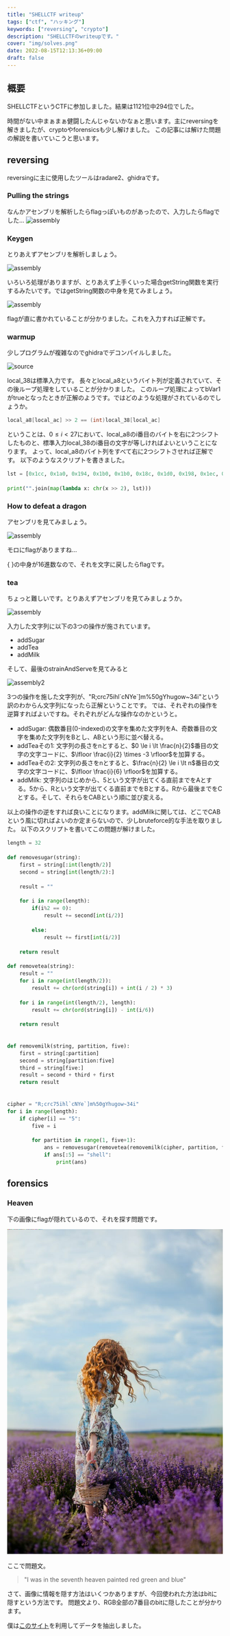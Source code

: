 ```yaml
---
title: "SHELLCTF writeup"
tags: ["ctf", "ハッキング"]
keywords: ["reversing", "crypto"]
description: "SHELLCTFのwriteupです。"
cover: "img/solves.png"
date: 2022-08-15T12:13:36+09:00
draft: false
---
```


## 概要
SHELLCTFというCTFに参加しました。結果は1121位中294位でした。

時間がない中まぁまぁ健闘したんじゃないかなぁと思います。主にreversingを解きましたが、cryptoやforensicsも少し解けました。
この記事には解けた問題の解説を書いていこうと思います。

## reversing
reversingに主に使用したツールはradare2、ghidraです。

### Pulling the strings
なんかアセンブリを解析したらflagっぽいものがあったので、入力したらflagでした...
![assembly](img/food.png)

### Keygen
とりあえずアセンブリを解析しましょう。

![assembly](img/keygen.png)

いろいろ処理がありますが、とりあえず上手くいった場合getString関数を実行するみたいです。ではgetString関数の中身を見てみましょう。

![assembly](img/keygen2.png)

flagが直に書かれていることが分かりました。これを入力すれば正解です。

### warmup
少しプログラムが複雑なのでghidraでデコンパイルしました。

![source](img/warm.png)

local\_38は標準入力です。
長々とlocal\_a8というバイト列が定義されていて、その後ループ処理をしていることが分かりました。
このループ処理によってbVar1がtrueとなったときが正解のようです。ではどのような処理がされているのでしょうか。

```c
local_a8[local_ac] >> 2 == (int)local_38[local_ac]
```

ということは、$0 \le i \lt 27$において、local\_a8のi番目のバイトを右に2つシフトしたものと、標準入力local\_38のi番目の文字が等しければよいということになります。
よって、local\_a8のバイト列をすべて右に2つシフトさせれば正解です。
以下のようなスクリプトを書きました。

```python
lst = [0x1cc, 0x1a0, 0x194, 0x1b0, 0x1b0, 0x18c, 0x1d0, 0x198, 0x1ec, 0x188, 0xc4, 0x1d0, 0x15c, 0x1a4, 0xd4, 0x194, 0x17c, 0xc0, 0x1c0, 0xcc, 0x1c8, 0x104, 0x1d0, 0xc0, 0x1c8, 0x14c, 0x1f4]

print("".join(map(lambda x: chr(x >> 2), lst)))
```

### How to defeat a dragon
アセンブリを見てみましょう。

![assembly](img/dragon.png)

モロにflagがありますね...

{    }の中身が16進数なので、それを文字に戻したらflagです。

### tea
ちょっと難しいです。とりあえずアセンブリを見てみましょうか。

![assembly](img/tea_asm.png)

入力した文字列に以下の3つの操作が施されています。

- addSugar
- addTea
- addMilk

そして、最後のstrainAndServeを見てみると

![assembly2](img/tea_asm2.png)

3つの操作を施した文字列が、"R;crc75ihl\`cNYe\`]m%50gYhugow~34i"という訳のわからん文字列になったら正解ということです。
では、それぞれの操作を逆算すればよいですね。それぞれがどんな操作なのかというと。

- addSugar: 偶数番目(0-indexed)の文字を集めた文字列をA、奇数番目の文字を集めた文字列をBとし、ABという形に並べ替える。
- addTeaその1: 文字列の長さをnとすると、$0 \le i \lt \frac{n}{2}$番目の文字の文字コードに、$\lfloor \frac{i}{2} \times -3 \rfloor$を加算する。
- addTeaその2: 文字列の長さをnとすると、$\frac{n}{2} \le i \lt n$番目の文字の文字コードに、$\lfloor \frac{i}{6} \rfloor$を加算する。
- addMilk: 文字列のはじめから、5という文字が出てくる直前までをAとする。5から、Rという文字が出てくる直前までをBとする。Rから最後までをCとする。そして、それらをCABという順に並び変える。

以上の操作の逆をすれば良いことになります。addMilkに関しては、どこでCABという風に切ればよいのか定まらないので、少しbruteforce的な手法を取りました。
以下のスクリプトを書いてこの問題が解けました。

```python
length = 32

def removesugar(string):
    first = string[:int(length/2)]
    second = string[int(length/2):]

    result = ""

    for i in range(length):
        if(i%2 == 0):
            result += second[int(i/2)]

        else:
            result += first[int(i/2)]

    return result

def removetea(string):
    result = ""
    for i in range(int(length/2)):
        result += chr(ord(string[i]) + int(i / 2) * 3)

    for i in range(int(length/2), length):
        result += chr(ord(string[i]) - int(i/6))

    return result


def removemilk(string, partition, five):
    first = string[:partition]
    second = string[partition:five]
    third = string[five:]
    result = second + third + first
    return result


cipher = "R;crc75ihl`cNYe`]m%50gYhugow~34i"
for i in range(length):
    if cipher[i] == "5":
        five = i

        for partition in range(1, five+1):
            ans = removesugar(removetea(removemilk(cipher, partition, five)))
            if ans[:5] == "shell":
                print(ans)

```

## forensics

### Heaven
下の画像にflagが隠れているので、それを探す問題です。

![image](img/heaven.jpeg)

ここで問題文。

> "I was in the seventh heaven painted red green and blue"

さて、画像に情報を隠す方法はいくつかありますが、今回使われた方法はbitに隠すという方法です。
問題文より、RGB全部の7番目のbitに隠したことが分かります。

僕は[このサイト](https://stegonline.georgeom.net/upload)を利用してデータを抽出しました。

